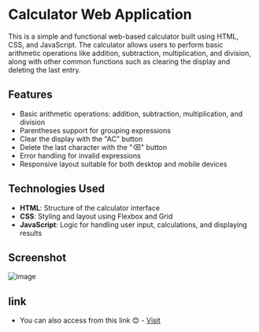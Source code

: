 # Calculator Web Application

This is a simple and functional web-based calculator built using HTML, CSS, and JavaScript. The calculator allows users to perform basic arithmetic operations like addition, subtraction, multiplication, and division, along with other common functions such as clearing the display and deleting the last entry.

## Features
- Basic arithmetic operations: addition, subtraction, multiplication, and division
- Parentheses support for grouping expressions
- Clear the display with the "AC" button
- Delete the last character with the "⌫" button
- Error handling for invalid expressions
- Responsive layout suitable for both desktop and mobile devices


## Technologies Used
- **HTML**: Structure of the calculator interface
- **CSS**: Styling and layout using Flexbox and Grid
- **JavaScript**: Logic for handling user input, calculations, and displaying results

## Screenshot
![image](https://github.com/user-attachments/assets/1fc14a87-e6cf-431c-8c5e-86db8b867c7a)

## link
- You can also access from this link 😊 - [Visit](https://calculatorbyzaffar.netlify.app/)
